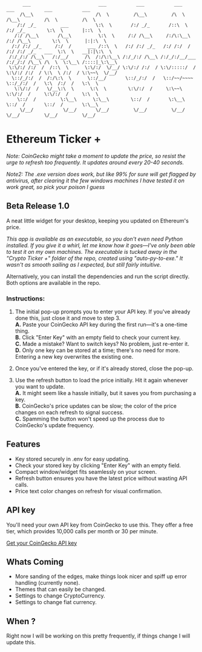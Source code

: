 ```
      ___                         ___           ___           ___           ___           ___           ___     
     /\__\                       /\  \         /\__\         /\  \         /\__\         /\  \         /\  \    
    /:/ _/_         ___          \:\  \       /:/ _/_       /::\  \       /:/ _/_        \:\  \       |::\  \   
   /:/ /\__\       /\__\          \:\  \     /:/ /\__\     /:/\:\__\     /:/ /\__\        \:\  \      |:|:\  \  
  /:/ /:/ _/_     /:/  /      ___ /::\  \   /:/ /:/ _/_   /:/ /:/  /    /:/ /:/ _/_   ___  \:\  \   __|:|\:\  \ 
 /:/_/:/ /\__\   /:/__/      /\  /:/\:\__\ /:/_/:/ /\__\ /:/_/:/__/___ /:/_/:/ /\__\ /\  \  \:\__\ /::::|_\:\__\
 \:\/:/ /:/  /  /::\  \      \:\/:/  \/__/ \:\/:/ /:/  / \:\/:::::/  / \:\/:/ /:/  / \:\  \ /:/  / \:\~~\  \/__/
  \::/_/:/  /  /:/\:\  \      \::/__/       \::/_/:/  /   \::/~~/~~~~   \::/_/:/  /   \:\  /:/  /   \:\  \      
   \:\/:/  /   \/__\:\  \      \:\  \        \:\/:/  /     \:\~~\        \:\/:/  /     \:\/:/  /     \:\  \     
    \::/  /         \:\__\      \:\__\        \::/  /       \:\__\        \::/  /       \::/  /       \:\__\    
     \/__/           \/__/       \/__/         \/__/         \/__/         \/__/         \/__/         \/__/    

```

# Ethereum Ticker +

*Note: CoinGecko might take a moment to update the price, so resist the urge to refresh too frequently. It updates around every 20-40 seconds.*

*Note2: The .exe version does work, but like 99% for sure will get flagged by antivirus, after clearing it
the few windows machines I have tested it on work great, so pick your poison I guess*

## Beta Release 1.0

A neat little widget for your desktop, keeping you updated on Ethereum's price.

*This app is available as an executable, so you don't even need Python installed. If you give it a whirl, 
let me know how it goes—I've only been able to test it on my own machines. The executable is tucked away in 
the "Crypto Ticker +" folder of the repo, created using "auto-py-to-exe." It wasn't as smooth sailing as 
I expected, but still fairly intuitive.*

Alternatively, you can install the dependencies and run the script directly. Both options are available in the repo.

### Instructions:

1. The initial pop-up prompts you to enter your API key. If you've already done this, just close it and move to step 3.\
   **A.** Paste your CoinGecko API key during the first run—it's a one-time thing.\
   **B.** Click "Enter Key" with an empty field to check your current key.\
   **C.** Made a mistake? Want to switch keys? No problem, just re-enter it.\
   **D.** Only one key can be stored at a time; there's no need for more. Entering a new key overwrites the existing one.

2. Once you've entered the key, or if it's already stored, close the pop-up.
3. Use the refresh button to load the price initially. Hit it again whenever you want to update.\
   **A.** It might seem like a hassle initially, but it saves you from purchasing a key.\
   **B.** CoinGecko's price updates can be slow; the color of the price changes on each refresh to signal success.\
   **C.** Spamming the button won't speed up the process due to CoinGecko's update frequency.

## Features

- Key stored securely in .env for easy updating.
- Check your stored key by clicking "Enter Key" with an empty field.
- Compact window/widget fits seamlessly on your screen.
- Refresh button ensures you have the latest price without wasting API calls.
- Price text color changes on refresh for visual confirmation.

## API key

You'll need your own API key from CoinGecko to use this. They offer a free tier, which provides 10,000 calls per month or 30 per minute.

[Get your CoinGecko API key](https://www.coingecko.com/en/api)

## Whats Coming

- More sanding of the edges, make things look nicer and spiff up error handling (currently none).
- Themes that can easily be changed.
- Settings to change CryptoCurrency.
- Settings to change fiat currency.

## When ? 

Right now I will be working on this pretty frequently, if things change I will update this.




